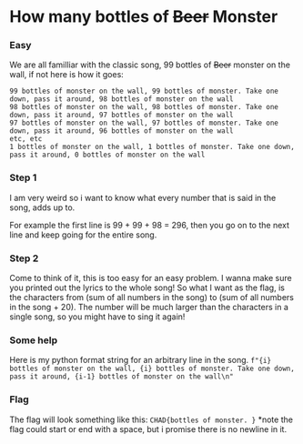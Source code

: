 # How many bottles of ~~Beer~~ Monster

### Easy

We are all familliar with the classic song, 99 bottles of ~~Beer~~ monster on the wall, if not here is how it goes:

```
99 bottles of monster on the wall, 99 bottles of monster. Take one down, pass it around, 98 bottles of monster on the wall
98 bottles of monster on the wall, 98 bottles of monster. Take one down, pass it around, 97 bottles of monster on the wall
97 bottles of monster on the wall, 97 bottles of monster. Take one down, pass it around, 96 bottles of monster on the wall
etc, etc
1 bottles of monster on the wall, 1 bottles of monster. Take one down, pass it around, 0 bottles of monster on the wall
```

### Step 1
I am very weird so i want to know what every number that is said in the song, adds up to. 

For example the first line is 99 + 99 + 98 = 296, then you go on to the next line and keep going for the entire song.

### Step 2
Come to think of it, this is too easy for an easy problem. I wanna make sure you printed out the lyrics to the whole song! So what I want as the flag, is the characters from (sum of all numbers in the song) to (sum of all numbers in the song + 20). The number will be much larger than the characters in a single song, so you might have to sing it again!

### Some help
Here is my python format string for an arbitrary line in the song.
`f"{i} bottles of monster on the wall, {i} bottles of monster. Take one down, pass it around, {i-1} bottles of monster on the wall\n"`



### Flag
The flag will look something like this: `CHAD{bottles of monster. }`
*note the flag could start or end with a space, but i promise there is no newline in it.